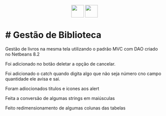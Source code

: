    <div style="display: inline_block" align="center"><br>
     <img align="center" height="40" width="40" src="https://lksistemas.com.br/img/icons/Java-Light.svg">
     <img align="center" height="40" width="40" src="https://lksistemas.com.br/img/icons/NetBeans-Logo.svg">
    
</div>
<h1># Gestão de Biblioteca</h1>
 Gestão de livros na mesma tela utilizando o padrão MVC com DAO criado no Netbeans 8.2
 
 Foi adicionado no botão deletar a opção de cancelar.
 
 Foi adicionado o catch quando digita algo que não seja número cno campo quantidade ele avisa e sai.
 
 Foram adiocionados titulos e icones aos alert
 
 Feita a conversão de algumas strings em maiúsculas
 
 Feito redimensionamento de algumas colunas das tabelas
